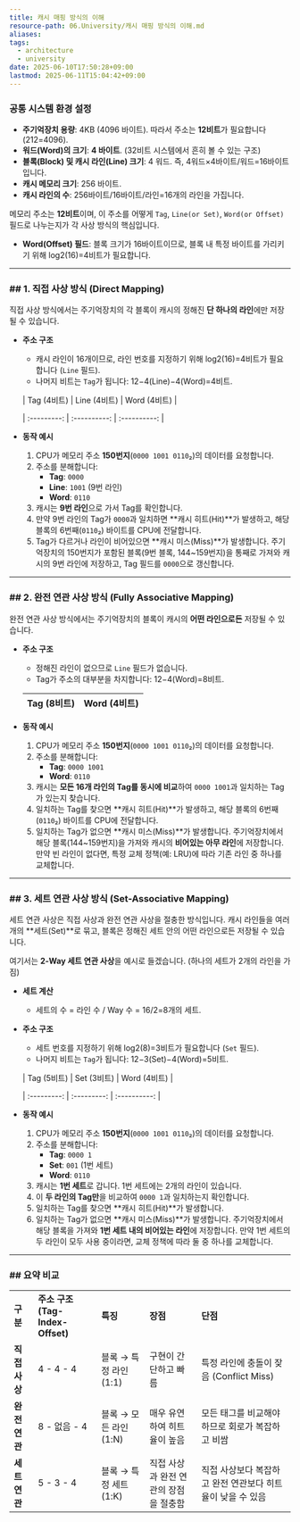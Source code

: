 ```yaml
---
title: 캐시 매핑 방식의 이해
resource-path: 06.University/캐시 매핑 방식의 이해.md
aliases:
tags:
  - architecture
  - university
date: 2025-06-10T17:50:28+09:00
lastmod: 2025-06-11T15:04:42+09:00
---
```

### **공통 시스템 환경 설정**

- **주기억장치 용량**: 4KB (4096 바이트). 따라서 주소는 **12비트**가 필요합니다 (212=4096).
- **워드(Word)의 크기**: **4 바이트**. (32비트 시스템에서 흔히 볼 수 있는 구조)
- **블록(Block) 및 캐시 라인(Line) 크기**: 4 워드. 즉, 4워드×4바이트/워드=16바이트 입니다.
- **캐시 메모리 크기**: 256 바이트.
- **캐시 라인의 수**: 256바이트/16바이트/라인=16개의 라인을 가집니다.

메모리 주소는 **12비트**이며, 이 주소를 어떻게 `Tag`, `Line(or Set)`, `Word(or Offset)` 필드로 나누는지가 각 사상 방식의 핵심입니다.

- **Word(Offset) 필드**: 블록 크기가 16바이트이므로, 블록 내 특정 바이트를 가리키기 위해 log2​(16)=4비트가 필요합니다.

---

### ## 1. 직접 사상 방식 (Direct Mapping)

직접 사상 방식에서는 주기억장치의 각 블록이 캐시의 정해진 **단 하나의 라인**에만 저장될 수 있습니다.

- **주소 구조**
    
    - 캐시 라인이 16개이므로, 라인 번호를 지정하기 위해 log2​(16)=4비트가 필요합니다 (`Line` 필드).
    - 나머지 비트는 `Tag`가 됩니다: 12−4(Line)−4(Word)=4비트.
    
    | Tag (4비트) | Line (4비트) | Word (4비트) |
    
    | :---------: | :----------: | :----------: |
    
- **동작 예시**
    
    1. CPU가 메모리 주소 **150번지**(`0000 1001 0110`₂)의 데이터를 요청합니다.
    2. 주소를 분해합니다:
        - **Tag**: `0000`
        - **Line**: `1001` (9번 라인)
        - **Word**: `0110`
    3. 캐시는 **9번 라인**으로 가서 Tag를 확인합니다.
    4. 만약 9번 라인의 Tag가 `0000`과 일치하면 **캐시 히트(Hit)**가 발생하고, 해당 블록의 6번째(`0110`₂) 바이트를 CPU에 전달합니다.
    5. Tag가 다르거나 라인이 비어있으면 **캐시 미스(Miss)**가 발생합니다. 주기억장치의 150번지가 포함된 블록(9번 블록, 144~159번지)을 통째로 가져와 캐시의 9번 라인에 저장하고, Tag 필드를 `0000`으로 갱신합니다.

---

### ## 2. 완전 연관 사상 방식 (Fully Associative Mapping)

완전 연관 사상 방식에서는 주기억장치의 블록이 캐시의 **어떤 라인으로든** 저장될 수 있습니다.

- **주소 구조**
    
    - 정해진 라인이 없으므로 `Line` 필드가 없습니다.
    - Tag가 주소의 대부분을 차지합니다: 12−4(Word)=8비트.
    
    | Tag (8비트) | Word (4비트) |
    | :---------: | :----------: |
    
- **동작 예시**
    
    1. CPU가 메모리 주소 **150번지**(`0000 1001 0110`₂)의 데이터를 요청합니다.
    2. 주소를 분해합니다:
        - **Tag**: `0000 1001`
        - **Word**: `0110`
    3. 캐시는 **모든 16개 라인의 Tag를 동시에 비교**하여 `0000 1001`과 일치하는 Tag가 있는지 찾습니다.
    4. 일치하는 Tag를 찾으면 **캐시 히트(Hit)**가 발생하고, 해당 블록의 6번째(`0110`₂) 바이트를 CPU에 전달합니다.
    5. 일치하는 Tag가 없으면 **캐시 미스(Miss)**가 발생합니다. 주기억장치에서 해당 블록(144~159번지)을 가져와 캐시의 **비어있는 아무 라인**에 저장합니다. 만약 빈 라인이 없다면, 특정 교체 정책(예: LRU)에 따라 기존 라인 중 하나를 교체합니다.

---

### ## 3. 세트 연관 사상 방식 (Set-Associative Mapping)

세트 연관 사상은 직접 사상과 완전 연관 사상을 절충한 방식입니다. 캐시 라인들을 여러 개의 **세트(Set)**로 묶고, 블록은 정해진 세트 안의 어떤 라인으로든 저장될 수 있습니다.

여기서는 **2-Way 세트 연관 사상**을 예시로 들겠습니다. (하나의 세트가 2개의 라인을 가짐)

- **세트 계산**
    
    - 세트의 수 = 라인 수 / Way 수 = 16/2=8개의 세트.
- **주소 구조**
    
    - 세트 번호를 지정하기 위해 log2​(8)=3비트가 필요합니다 (`Set` 필드).
    - 나머지 비트는 `Tag`가 됩니다: 12−3(Set)−4(Word)=5비트.
    
    | Tag (5비트) | Set (3비트) | Word (4비트) |
    
    | :---------: | :---------: | :----------: |
    
- **동작 예시**
    
    1. CPU가 메모리 주소 **150번지**(`0000 1001 0110`₂)의 데이터를 요청합니다.
    2. 주소를 분해합니다:
        - **Tag**: `0000 1`
        - **Set**: `001` (1번 세트)
        - **Word**: `0110`
    3. 캐시는 **1번 세트**로 갑니다. 1번 세트에는 2개의 라인이 있습니다.
    4. 이 **두 라인의 Tag만**을 비교하여 `0000 1`과 일치하는지 확인합니다.
    5. 일치하는 Tag를 찾으면 **캐시 히트(Hit)**가 발생합니다.
    6. 일치하는 Tag가 없으면 **캐시 미스(Miss)**가 발생합니다. 주기억장치에서 해당 블록을 가져와 **1번 세트 내의 비어있는 라인**에 저장합니다. 만약 1번 세트의 두 라인이 모두 사용 중이라면, 교체 정책에 따라 둘 중 하나를 교체합니다.

---

### ## 요약 비교

|   |   |   |   |   |
|---|---|---|---|---|
|**구분**|**주소 구조 (Tag-Index-Offset)**|**특징**|**장점**|**단점**|
|**직접 사상**|4 - 4 - 4|블록 → 특정 라인 (1:1)|구현이 간단하고 빠름|특정 라인에 충돌이 잦음 (Conflict Miss)|
|**완전 연관**|8 - 없음 - 4|블록 → 모든 라인 (1:N)|매우 유연하여 히트율이 높음|모든 태그를 비교해야 하므로 회로가 복잡하고 비쌈|
|**세트 연관**|5 - 3 - 4|블록 → 특정 세트 (1:K)|직접 사상과 완전 연관의 장점을 절충함|직접 사상보다 복잡하고 완전 연관보다 히트율이 낮을 수 있음|